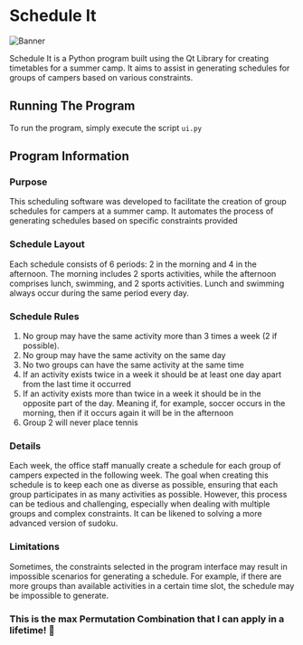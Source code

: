# Schedule It

![Banner](Banner.png)

Schedule It is a Python program built using the Qt Library for creating timetables for a summer camp. It aims to assist in generating schedules for groups of campers based on various constraints.

## Running The Program

To run the program, simply execute the script `ui.py`

## Program Information

### Purpose
This scheduling software was developed to facilitate the creation of group schedules for campers at a summer camp. It automates the process of generating schedules based on specific constraints provided

### Schedule Layout
Each schedule consists of 6 periods: 2 in the morning and 4 in the afternoon. The morning includes 2 sports activities, while the afternoon comprises lunch, swimming, and 2 sports activities. Lunch and swimming always occur during the same period every day.

### Schedule Rules
1. No group may have the same activity more than 3 times a week (2 if possible).
2. No group may have the same activity on the same day
3. No two groups can have the same activity at the same time
4. If an activity exists twice in a week it should be at least one day apart from the last time it occurred
5. If an activity exists more than twice in a week it should be in the opposite part of the day. Meaning if, for example, soccer occurs in the morning, then if it occurs again it will be in the afternoon
6. Group 2 will never place tennis

### Details
Each week, the office staff manually create a schedule for each group of campers expected in the following week. The goal when creating this schedule is to keep each one as diverse as possible, ensuring that each group participates in as many activities as possible. However, this process can be tedious and challenging, especially when dealing with multiple groups and complex constraints. It can be likened to solving a more advanced version of sudoku.

### Limitations
Sometimes, the constraints selected in the program interface may result in impossible scenarios for generating a schedule. For example, if there are more groups than available activities in a certain time slot, the schedule may be impossible to generate.

### This is the max Permutation Combination that I can apply in a lifetime! 🤯

